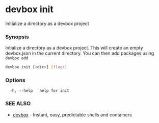 # devbox init

Initialize a directory as a devbox project

### Synopsis

Intialize a directory as a devbox project. This will create an empty devbox.json in the current directory. You can then add packages using `devbox add`

```bash
devbox init [<dir>] [flags]
```

### Options

```text
  -h, --help   help for init
```

### SEE ALSO

* [devbox](./devbox.md)	 - Instant, easy, predictable shells and containers

